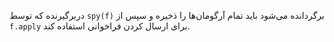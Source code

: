 دربرگیرنده که توسط `spy(f)` برگردانده می‌شود باید تمام آرگومان‌ها را ذخیره و سپس از `f.apply` برای ارسال کردن فراخوانی استفاده کند.
